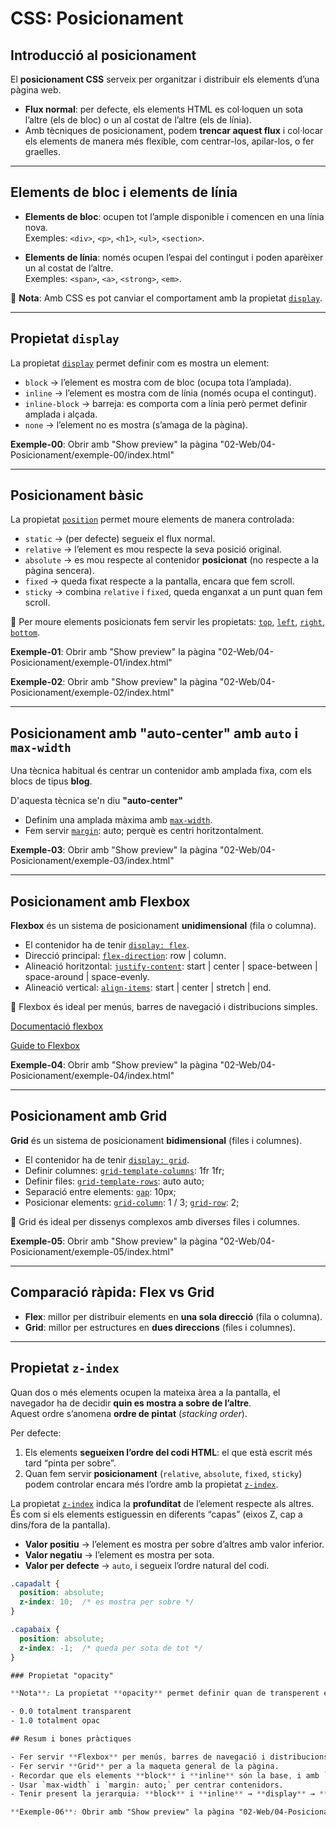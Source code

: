 # CSS: Posicionament

## Introducció al posicionament

El **posicionament CSS** serveix per organitzar i distribuir els elements d’una pàgina web.

- **Flux normal**: per defecte, els elements HTML es col·loquen un sota l’altre (els de bloc) o un al costat de l’altre (els de línia).
- Amb tècniques de posicionament, podem **trencar aquest flux** i col·locar els elements de manera més flexible, com centrar-los, apilar-los, o fer graelles.

---

## Elements de bloc i elements de línia

- **Elements de bloc**: ocupen tot l’ample disponible i comencen en una línia nova.  
  Exemples: `<div>`, `<p>`, `<h1>`, `<ul>`, `<section>`.

- **Elements de línia**: només ocupen l’espai del contingut i poden aparèixer un al costat de l’altre.  
  Exemples: `<span>`, `<a>`, `<strong>`, `<em>`.

📌 **Nota**: Amb CSS es pot canviar el comportament amb la propietat [`display`](https://developer.mozilla.org/en-US/docs/Web/CSS/display).

---

## Propietat `display`

La propietat [`display`](https://developer.mozilla.org/en-US/docs/Web/CSS/display) permet definir com es mostra un element:

- `block` → l’element es mostra com de bloc (ocupa tota l’amplada).
- `inline` → l’element es mostra com de línia (només ocupa el contingut).
- `inline-block` → barreja: es comporta com a línia però permet definir amplada i alçada.
- `none` → l’element no es mostra (s’amaga de la pàgina).

**Exemple-00**: Obrir amb "Show preview" la pàgina "02-Web/04-Posicionament/exemple-00/index.html"

---

## Posicionament bàsic

La propietat [`position`](https://developer.mozilla.org/en-US/docs/Web/CSS/position) permet moure elements de manera controlada:

- `static` → (per defecte) segueix el flux normal.  
- `relative` → l’element es mou respecte la seva posició original.  
- `absolute` → es mou respecte al contenidor **posicionat** (no respecte a la pàgina sencera).  
- `fixed` → queda fixat respecte a la pantalla, encara que fem scroll.  
- `sticky` → combina `relative` i `fixed`, queda enganxat a un punt quan fem scroll.

📌 Per moure elements posicionats fem servir les propietats: [`top`](https://developer.mozilla.org/en-US/docs/Web/CSS/top), [`left`](https://developer.mozilla.org/en-US/docs/Web/CSS/left), [`right`](https://developer.mozilla.org/en-US/docs/Web/CSS/right), [`bottom`](https://developer.mozilla.org/en-US/docs/Web/CSS/bottom).

**Exemple-01**: Obrir amb "Show preview" la pàgina "02-Web/04-Posicionament/exemple-01/index.html"

**Exemple-02**: Obrir amb "Show preview" la pàgina "02-Web/04-Posicionament/exemple-02/index.html"

---

## Posicionament amb "auto-center" amb `auto` i `max-width`

Una tècnica habitual és centrar un contenidor amb amplada fixa, com els blocs de tipus **blog**.

D'aquesta tècnica se'n diu **"auto-center"**

- Definim una amplada màxima amb [`max-width`](https://developer.mozilla.org/en-US/docs/Web/CSS/max-width).
- Fem servir [`margin`](https://developer.mozilla.org/en-US/docs/Web/CSS/margin): auto; perquè es centri horitzontalment.

**Exemple-03**: Obrir amb "Show preview" la pàgina "02-Web/04-Posicionament/exemple-03/index.html"

---

## Posicionament amb Flexbox

**Flexbox** és un sistema de posicionament **unidimensional** (fila o columna).

- El contenidor ha de tenir [`display: flex`](https://developer.mozilla.org/en-US/docs/Web/CSS/display).
- Direcció principal: [`flex-direction`](https://developer.mozilla.org/en-US/docs/Web/CSS/flex-direction): row | column.
- Alineació horitzontal: [`justify-content`](https://developer.mozilla.org/en-US/docs/Web/CSS/justify-content): start | center | space-between | space-around | space-evenly.
- Alineació vertical: [`align-items`](https://developer.mozilla.org/en-US/docs/Web/CSS/align-items): start | center | stretch | end.

📌 Flexbox és ideal per menús, barres de navegació i distribucions simples.

[Documentació flexbox](https://developer.mozilla.org/en-US/docs/Web/CSS/CSS_flexible_box_layout)


[Guide to Flexbox](https://css-tricks.com/snippets/css/a-guide-to-flexbox/)

**Exemple-04**: Obrir amb "Show preview" la pàgina "02-Web/04-Posicionament/exemple-04/index.html"

---

## Posicionament amb Grid

**Grid** és un sistema de posicionament **bidimensional** (files i columnes).

- El contenidor ha de tenir [`display: grid`](https://developer.mozilla.org/en-US/docs/Web/CSS/display).
- Definir columnes: [`grid-template-columns`](https://developer.mozilla.org/en-US/docs/Web/CSS/grid-template-columns): 1fr 1fr;  
- Definir files: [`grid-template-rows`](https://developer.mozilla.org/en-US/docs/Web/CSS/grid-template-rows): auto auto;  
- Separació entre elements: [`gap`](https://developer.mozilla.org/en-US/docs/Web/CSS/gap): 10px;  
- Posicionar elements: [`grid-column`](https://developer.mozilla.org/en-US/docs/Web/CSS/grid-column): 1 / 3; [`grid-row`](https://developer.mozilla.org/en-US/docs/Web/CSS/grid-row): 2;

📌 Grid és ideal per dissenys complexos amb diverses files i columnes.

**Exemple-05**: Obrir amb "Show preview" la pàgina "02-Web/04-Posicionament/exemple-05/index.html"

---

## Comparació ràpida: Flex vs Grid

- **Flex**: millor per distribuir elements en **una sola direcció** (fila o columna).  
- **Grid**: millor per estructures en **dues direccions** (files i columnes).

---

## Propietat `z-index`

Quan dos o més elements ocupen la mateixa àrea a la pantalla, el navegador ha de decidir **quin es mostra a sobre de l’altre**.  
Aquest ordre s’anomena **ordre de pintat** (*stacking order*).  

Per defecte:
1. Els elements **segueixen l’ordre del codi HTML**: el que està escrit més tard “pinta per sobre”.
2. Quan fem servir **posicionament** (`relative`, `absolute`, `fixed`, `sticky`) podem controlar encara més l’ordre amb la propietat [`z-index`](https://developer.mozilla.org/en-US/docs/Web/CSS/z-index).

La propietat [`z-index`](https://developer.mozilla.org/en-US/docs/Web/CSS/z-index) indica la **profunditat** de l’element respecte als altres.  
És com si els elements estiguessin en diferents “capas” (eixos Z, cap a dins/fora de la pantalla).

- **Valor positiu** → l’element es mostra per sobre d’altres amb valor inferior.  
- **Valor negatiu** → l’element es mostra per sota.  
- **Valor per defecte** → `auto`, i segueix l’ordre natural del codi.  

```css
.capadalt {
  position: absolute;
  z-index: 10;  /* es mostra per sobre */
}

.capabaix {
  position: absolute;
  z-index: -1;  /* queda per sota de tot */
}

### Propietat "opacity"

**Nota**: La propietat **opacity** permet definir quan de transperent és un element. 

- 0.0 totalment transparent
- 1.0 totalment opac

## Resum i bones pràctiques

- Fer servir **Flexbox** per menús, barres de navegació i distribucions simples.  
- Fer servir **Grid** per a la maqueta general de la pàgina.  
- Recordar que els elements **block** i **inline** són la base, i amb `display` podem transformar-los.  
- Usar `max-width` i `margin: auto;` per centrar contenidors.  
- Tenir present la jerarquia: **block** i **inline** → **display** → **position** → **flex/grid**.

**Exemple-06**: Obrir amb "Show preview" la pàgina "02-Web/04-Posicionament/exemple-06/index.html"